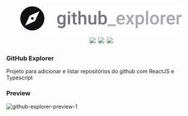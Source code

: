<h1 align="center">
  <img src="./src/assets/logo.svg" />
  <div>
    <img src="https://img.shields.io/badge/-ReactJS-blue" />
    <img src="https://img.shields.io/badge/-TypeScript-%23294E80" />
    <img src="https://img.shields.io/badge/-GitHub%20API-%23000" />
  </div>
</h1>

### GitHub Explorer
Projeto para adicionar e listar repositórios do github com ReactJS e Typescript

### Preview
![github-explorer-preview-1](https://user-images.githubusercontent.com/37571156/82543311-b45a4280-9b29-11ea-899d-4d2bb40f5582.png)
